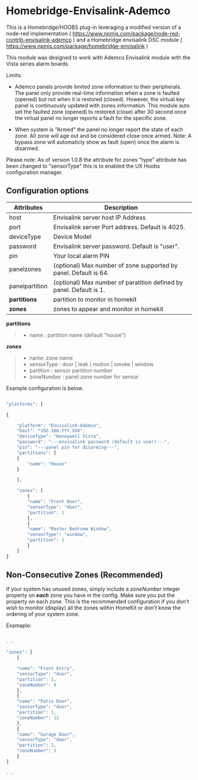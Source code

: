 # Homebridge-Envisalink-Ademco

  

This is a Homebridge/HOOBS plug-in leveraging a modified version of a node-red implementation ( https://www.npmjs.com/package/node-red-contrib-envisalink-ademco ) and a Homebridge envisalink DSC module ( https://www.npmjs.com/package/homebridge-envisalink )

This module was designed to work with Ademco Envisalink module with the Vista series alarm boards. 

Limits:

* Ademco panels provide limited zone information to their peripherals. The panel only provide real-time information when a zone is faulted (opened) but not when it is restored (closed). However, the virtual key panel is continuously updated with zones information. This module auto set the faulted zone (opened) to restored (close) after 30 second once the virtual panel no longer reports a fault for the specific zone.

  

* When system is "Armed" the panel no longer report the state of each zone. All zone will age out and be considered close once armed. Note: A bypass zone will automaticly show as fault (open) once the alarm is disarmed.

  

Please note: As of version 1.0.8 the attribute for zones "type" attribute has been changed to "sensorType" this is to enabled the UX Hoobs configuration manager.

  

## Configuration options

  
| Attributes     | Description                                                         |
| -------------- | ------------------------------------------------------------------- |
| host           | Envisalink server host IP Address                                   |
| port           | Envisalink server Port address. Default is 4025.                    |
| deviceType     | Device Model                                                        |
| password       | Envisalink server password. Default is "user".                      |
| pin            | Your local alarm PIN                                                |
| panelzones     | (optional) Max number of zone supported by panel. Default is 64.    |
| panelpartition | (optional) Max number of paratition defined by panel. Default is 1. |
| **partitions** | partition to monitor in homekit                                     |
| **zones**      | zones to appear and monitor in homekit                              |


**partitions**

> - name : partition name (default "house")

**zones**

> - name: zone name
> - sensorType :  door | leak | motion | smoke | window
> - partition : sensor partition number
> - zoneNumber : panel zone number for sensor


  
Example configuration is below.

  
  

```javascript

"platforms": [

{

    "platform": "Envisalink-Ademco",
    "host": "192.168.YYY.XXX",
    "deviceType": "Honeywell Vista",
    "password": "---envisalink password (default is user)---",
    "pin": "---panel pin for disarming---",
    "partitions": [
    {
        "name": "House"
    }

    ],

    "zones": [
        {
        "name": "Front Door",
        "sensorType": "door",   
        "partition": 1
        },
        {
        "name": "Master Bedroom Window",
        "sensorType": "window",
        "partition": 1
        }
    ]
}

```

  

## Non-Consecutive Zones (Recommended)

If your system has unused zones, simply include a *zoneNumber* integer property on ***each*** zone you have in the config. Make sure you put the property on each zone. This is the recommended configuration if you don't wish to monitor (display) all the zones within HomeKit or don't know the ordering of your system zone.

  

Examaple:

```javascript

...

"zones": [
    {

    "name": "Front Entry",
    "sensorType": "door",
    "partition": 1,
    "zoneNumber": 9
    },
    {
    "name": "Patio Door",
    "sensorType": "door",
    "partition": 1,
    "zoneNumber": 12
    },
    {
    "name": "Garage Door",
    "sensorType": "door",
    "partition": 1,
    "zoneNumber": 5
    }
]

...
